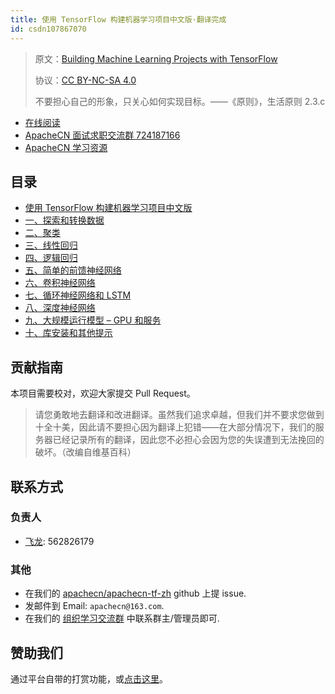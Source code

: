 ```yaml
---
title: 使用 TensorFlow 构建机器学习项目中文版·翻译完成
id: csdn107867070
---
```


> 原文：[Building Machine Learning Projects with TensorFlow](https://b-ok.global/book/2924595/0afd39)
> 
> 协议：[CC BY-NC-SA 4.0](http://creativecommons.org/licenses/by-nc-sa/4.0/)
> 
> 不要担心自己的形象，只关心如何实现目标。——《原则》，生活原则 2.3.c

*   [在线阅读](https://dl.apachecn.org/)
*   [ApacheCN 面试求职交流群 724187166](https://jq.qq.com/?_wv=1027&k=54ujcL3)
*   [ApacheCN 学习资源](http://www.apachecn.org/)

## 目录

*   [使用 TensorFlow 构建机器学习项目中文版](https://github.com/apachecn/apachecn-dl-zh/blob/master/docs/build-ml-proj-tf-zh/README.md)
*   [一、探索和转换数据](https://github.com/apachecn/apachecn-dl-zh/blob/master/docs/build-ml-proj-tf-zh/ch01.md)
*   [二、聚类](https://github.com/apachecn/apachecn-dl-zh/blob/master/docs/build-ml-proj-tf-zh/ch02.md)
*   [三、线性回归](https://github.com/apachecn/apachecn-dl-zh/blob/master/docs/build-ml-proj-tf-zh/ch03.md)
*   [四、逻辑回归](https://github.com/apachecn/apachecn-dl-zh/blob/master/docs/build-ml-proj-tf-zh/ch04.md)
*   [五、简单的前馈神经网络](https://github.com/apachecn/apachecn-dl-zh/blob/master/docs/build-ml-proj-tf-zh/ch05.md)
*   [六、卷积神经网络](https://github.com/apachecn/apachecn-dl-zh/blob/master/docs/build-ml-proj-tf-zh/ch06.md)
*   [七、循环神经网络和 LSTM](https://github.com/apachecn/apachecn-dl-zh/blob/master/docs/build-ml-proj-tf-zh/ch07.md)
*   [八、深度神经网络](https://github.com/apachecn/apachecn-dl-zh/blob/master/docs/build-ml-proj-tf-zh/ch08.md)
*   [九、大规模运行模型 – GPU 和服务](https://github.com/apachecn/apachecn-dl-zh/blob/master/docs/build-ml-proj-tf-zh/ch09.md)
*   [十、库安装和其他提示](https://github.com/apachecn/apachecn-dl-zh/blob/master/docs/build-ml-proj-tf-zh/ch10.md)

## 贡献指南

本项目需要校对，欢迎大家提交 Pull Request。

> 请您勇敢地去翻译和改进翻译。虽然我们追求卓越，但我们并不要求您做到十全十美，因此请不要担心因为翻译上犯错——在大部分情况下，我们的服务器已经记录所有的翻译，因此您不必担心会因为您的失误遭到无法挽回的破坏。（改编自维基百科）

## 联系方式

### 负责人

*   [飞龙](https://github.com/wizardforcel): 562826179

### 其他

*   在我们的 [apachecn/apachecn-tf-zh](https://github.com/apachecn/apachecn-tf-zh) github 上提 issue.
*   发邮件到 Email: `apachecn@163.com`.
*   在我们的 [组织学习交流群](http://www.apachecn.org/organization/348.html) 中联系群主/管理员即可.

## 赞助我们

通过平台自带的打赏功能，或[点击这里](https://imgconvert.csdnimg.cn/aHR0cDovL2hvbWUuYXBhY2hlY24ub3JnL2ltZy9hYm91dC9kb25hdGUuanBn?x-oss-process=image/format,png)。
